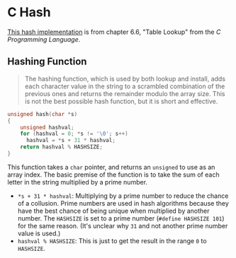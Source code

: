 # C Hash

[This hash implementation]() is from chapter 6.6, "Table Lookup" from the *C Programming Language*.

## Hashing Function

> The hashing function, which is used by both lookup and install, adds each character value in the string to a scrambled combination of the previous ones and returns the remainder modulo the array size. This is not the best possible hash function, but it is short and effective.

``` c
unsigned hash(char *s)
{
    unsigned hashval;
    for (hashval = 0; *s != '\0'; s++)
      hashval = *s + 31 * hashval;
    return hashval % HASHSIZE;
}
```

This function takes a `char` pointer, and returns an `unsigned` to use as an array index. The basic premise of the function is to take the sum of each letter in the string multiplied by a prime number.

- `*s + 31 * hashval`: Multiplying by a prime number to reduce the chance of a collusion. Prime numbers are used in hash algorithms because they have the best chance of being unique when multiplied by another number. The `HASHSIZE` is set to a prime number (`#define HASHSIZE 101`) for the same reason. (It's unclear why `31` and not another prime number value is used.)
- `hashval % HASHSIZE`: This is just to get the result in the range `0` to `HASHSIZE`.
